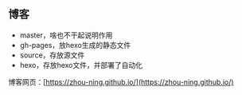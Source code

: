 ## 博客

* master，啥也不干起说明作用
* gh-pages，放hexo生成的静态文件
* source，存放源文件
* hexo，存放hexo文件，并部署了自动化


博客网页：[https://zhou-ning.github.io/](https://zhou-ning.github.io/)

